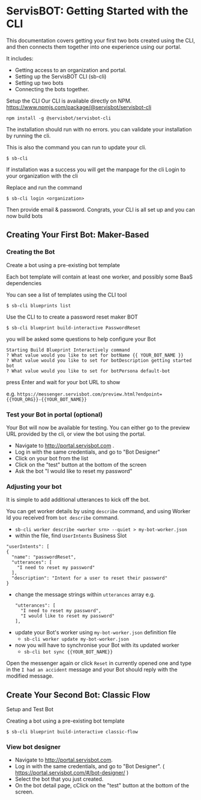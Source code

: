 # ServisBOT: Getting Started with the CLI
This documentation covers getting your first two bots created using the CLI, and then connects them together into one experience using our portal.

It includes:
* Getting access to an organization and portal.
* Setting up the ServisBOT CLI (sb-cli)
* Setting up two bots
* Connecting the bots together.


Setup the CLI
Our CLI is available directly on NPM. https://www.npmjs.com/package/@servisbot/servisbot-cli
```
npm install -g @servisbot/servisbot-cli
```

The installation should run with no errors.
you can validate your installation by running the cli.

This is also the command you can run to update your cli.

```
$ sb-cli
```

If installation was a success you will get the manpage for the cli
Login to your organization with the cli

Replace <organization> and run the command

```
$ sb-cli login <organization>
```

Then provide email & password. Congrats, your CLI is all set up and you can now build bots

## Creating Your First Bot: Maker-Based

### Creating the Bot
Create a bot using a pre-existing bot template

Each bot template will contain at least one worker, and possibly some BaaS dependencies

You can see a list of templates using the CLI tool

```
$ sb-cli blueprints list
```

Use the CLI to to create a password reset maker BOT

```
$ sb-cli blueprint build-interactive PasswordReset
```
you will be asked some questions to help configure your Bot
```
Starting Build Blueprint Interactively command
? What value would you like to set for botName {{ YOUR_BOT_NAME }}
? What value would you like to set for botDescription getting started bot
? What value would you like to set for botPersona default-bot
```
press Enter and wait for your bot URL to show

e.g. `https://messenger.servisbot.com/preview.html?endpoint={{YOUR_ORG}}-{{YOUR_BOT_NAME}}`


### Test your Bot in portal (optional)
Your Bot will now be available for testing. You can either go to the preview URL provided by the cli, or view the bot using the portal.

* Navigate to http://portal.servisbot.com .
* Log in with the same credentials, and go to "Bot Designer"
* Click on your bot from the list
* Click on the "test" button at the bottom of the screen
* Ask the bot "I would like to reset my password"

### Adjusting your bot
It is simple to add additional utterances to kick off the bot.

You can get worker details by using `describe` command, and using Worker Id you received from `bot describe` command.
  - `sb-cli worker describe <worker srn> --quiet > my-bot-worker.json`
  - within the file, find `UserIntents` Business Slot
```
"userIntents": [
{
  "name": "passwordReset",
  "utterances": [
    "I need to reset my password"
  ],
  "description": "Intent for a user to reset their password"
}
```
- change the message strings within  `utterances` array e.g.
  ```
  "utterances": [
    "I need to reset my password",
    "I would like to reset my password"
  ],
  ```
- update your Bot's worker using `my-bot-worker.json` definition file
  - `sb-cli worker update my-bot-worker.json`
- now you will have to synchronise your Bot with its updated worker
  - `sb-cli bot sync {{YOUR_BOT_NAME}}`

Open the messenger again or click `Reset` in currently opened one and type in the `I had an accident` message and your Bot should reply with the modified message.


## Create Your Second Bot: Classic Flow
Setup and Test Bot

Creating a bot using a pre-existing bot template

```
$ sb-cli blueprint build-interactive classic-flow
```
### View bot designer
* Navigate to http://portal.servisbot.com.
* Log in with the same credentials, and go to "Bot Designer". ( https://portal.servisbot.com/#/bot-designer/ )
* Select the bot that you just created.
* On the bot detail page, cClick on the "test" button at the bottom of the screen.
